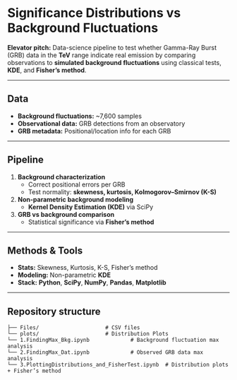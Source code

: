 #  Significance Distributions vs Background Fluctuations

**Elevator pitch:** Data-science pipeline to test whether Gamma-Ray Burst (GRB) data in the **TeV** range indicate real emission by comparing observations to **simulated background fluctuations** using classical tests, **KDE**, and **Fisher’s method**.

---

## Data
- **Background fluctuations:** ~7,600 samples  
- **Observational data:** GRB detections from an observatory  
- **GRB metadata:** Positional/location info for each GRB

---

##  Pipeline
1. **Background characterization**
   - Correct positional errors per GRB
   - Test normality: **skewness, kurtosis, Kolmogorov–Smirnov (K-S)**
2. **Non-parametric background modeling**
   - **Kernel Density Estimation (KDE)** via SciPy
3. **GRB vs background comparison**
   - Statistical significance via **Fisher’s method**

---

## Methods & Tools
- **Stats:** Skewness, Kurtosis, K-S, Fisher’s method  
- **Modeling:** Non-parametric **KDE**  
- **Stack:** **Python**, **SciPy**, **NumPy**, **Pandas**, **Matplotlib**

---
## Repository structure

```text
├── Files/                     # CSV files
└── plots/                     # Distribution Plots
└── 1.FindingMax_Bkg.ipynb             # Background fluctuation max analysis
└── 2.FindingMax_Dat.ipynb             # Observed GRB data max analysis
└── 3.PlottingDistributions_and_FisherTest.ipynb  # Distribution plots + Fisher’s method
